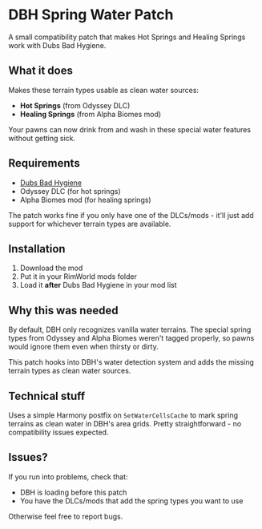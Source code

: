 # DBH Spring Water Patch

A small compatibility patch that makes Hot Springs and Healing Springs work with Dubs Bad Hygiene.

## What it does

Makes these terrain types usable as clean water sources:
- **Hot Springs** (from Odyssey DLC)  
- **Healing Springs** (from Alpha Biomes mod)

Your pawns can now drink from and wash in these special water features without getting sick.

## Requirements

- [Dubs Bad Hygiene](https://steamcommunity.com/sharedfiles/filedetails/?id=836308268)
- Odyssey DLC (for hot springs)
- Alpha Biomes mod (for healing springs)

The patch works fine if you only have one of the DLCs/mods - it'll just add support for whichever terrain types are available.

## Installation

1. Download the mod
2. Put it in your RimWorld mods folder
3. Load it **after** Dubs Bad Hygiene in your mod list

## Why this was needed

By default, DBH only recognizes vanilla water terrains. The special spring types from Odyssey and Alpha Biomes weren't tagged properly, so pawns would ignore them even when thirsty or dirty.

This patch hooks into DBH's water detection system and adds the missing terrain types as clean water sources.

## Technical stuff

Uses a simple Harmony postfix on `SetWaterCellsCache` to mark spring terrains as clean water in DBH's area grids. Pretty straightforward - no compatibility issues expected.

## Issues?

If you run into problems, check that:
- DBH is loading before this patch
- You have the DLCs/mods that add the spring types you want to use

Otherwise feel free to report bugs.